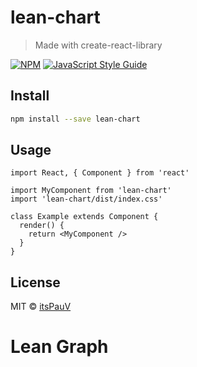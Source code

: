# lean-chart

> Made with create-react-library

[![NPM](https://img.shields.io/npm/v/lean-chart.svg)](https://www.npmjs.com/package/lean-chart) [![JavaScript Style Guide](https://img.shields.io/badge/code_style-standard-brightgreen.svg)](https://standardjs.com)

## Install

```bash
npm install --save lean-chart
```

## Usage

```tsx
import React, { Component } from 'react'

import MyComponent from 'lean-chart'
import 'lean-chart/dist/index.css'

class Example extends Component {
  render() {
    return <MyComponent />
  }
}
```

## License

MIT © [itsPauV](https://github.com/itsPauV)
# Lean Graph
